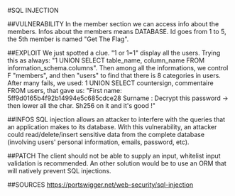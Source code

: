 #SQL INJECTION

##VULNERABILITY
In the member section we can access info about the members. Infos about the members means DATABASE. Id goes from 1 to 5, the 5th member is named "Get The Flag".

##EXPLOIT
We just spotted a clue. "1 or 1=1" display all the users. Trying this as always: "1 UNION SELECT table_name, column_name FROM information_schema.columns". Then among all the informations, we control F "members", and then "users" to find that there is 8 categories in users.
After many fails, we used: 1 UNION SELECT countersign, commentaire FROM users, that gave us:
"First name: 5ff9d0165b4f92b14994e5c685cdce28
Surname : Decrypt this password -> then lower all the char. Sh256 on it and it's good !"

##INFOS
SQL injection allows an attacker to interfere with the queries that an application makes to its database.
With this vulnerability, an attacker could read/delete/insert sensitive data from the complete database (involving users' personal information, emails, password, etc).

##PATCH
The client should not be able to supply an input, whitelist input validation is recommended.
An other solution would be to use an ORM that will natively prevent SQL injections.

##SOURCES
https://portswigger.net/web-security/sql-injection



